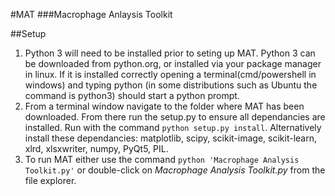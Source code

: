 #MAT
###Macrophage Anlaysis Toolkit

##Setup
1. Python 3 will need to be installed prior to seting up MAT. Python 3 can be 
    downloaded from python.org, or installed via your package manager in linux. 
    If it is installed correctly opening a terminal(cmd/powershell in windows)
    and typing python (in some distributions such as Ubuntu the command is 
    python3) should start a python prompt.
2. From a terminal window navigate to the folder where MAT has been downloaded. 
    From there run the setup.py to ensure all dependancies are installed. Run
    with the command `python setup.py install`. Alternatively install these 
    dependancies: matplotlib, scipy, scikit-image, scikit-learn, xlrd, xlsxwriter,
    numpy, PyQt5, PIL.
3. To run MAT either use the command `python 'Macrophage Analysis Toolkit.py'` or
    double-click on *Macrophage Analysis Toolkit.py* from the file explorer.